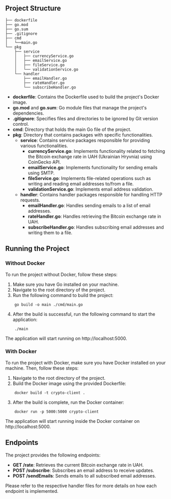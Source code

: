 ## Project Structure
    ├── dockerfile
    ├── go.mod
    ├── go.sum
    ├── .gitignore
    ├── cmd
    │   └──main.go
    └── pkg
        ├── service
        │   ├── currencyService.go
        │   ├── emailService.go
        │   ├── fileService.go
        │   └── validationService.go
        └── handler
            ├── emailHandler.go
            ├── rateHandler.go
            └── subscribeHandler.go


- **dockerfile**: Contains the Dockerfile used to build the project's Docker image.
- **go.mod** and **go.sum**: Go module files that manage the project's dependencies.
- **.gitignore**: Specifies files and directories to be ignored by Git version control.
- **cmd**: Directory that holds the main Go file of the project.
- **pkg**: Directory that contains packages with specific functionalities.
    - **service**: Contains service packages responsible for providing various functionalities.
        - **currencyService.go**: Implements functionality related to fetching the Bitcoin exchange rate in UAH (Ukrainian Hryvnia) using CoinGecko API.
        - **emailService.go**: Implements functionality for sending emails using SMTP.
        - **fileService.go**: Implements file-related operations such as writing and reading email addresses to/from a file.
        - **validationService.go**: Implements email address validation.
    - **handler**: Contains handler packages responsible for handling HTTP requests.
        - **emailHandler.go**: Handles sending emails to a list of email addresses.
        - **rateHandler.go**: Handles retrieving the Bitcoin exchange rate in UAH.
        - **subscribeHandler.go**: Handles subscribing email addresses and writing them to a file.

## Running the Project

### Without Docker

To run the project without Docker, follow these steps:

1. Make sure you have Go installed on your machine.
2. Navigate to the root directory of the project.
3. Run the following command to build the project:

```shell
    go build -o main ./cmd/main.go
```


4. After the build is successful, run the following command to start the application:

```shell
    ./main
```

The application will start running on http://localhost:5000.

### With Docker

To run the project with Docker, make sure you have Docker installed on your machine. Then, follow these steps:

1. Navigate to the root directory of the project.
2. Build the Docker image using the provided Dockerfile:

```shell
    docker build -t crypto-client .
```

3. After the build is complete, run the Docker container:

```shell
    docker run -p 5000:5000 crypto-client
```

The application will start running inside the Docker container on http://localhost:5000.

## Endpoints

The project provides the following endpoints:

- **GET /rate**: Retrieves the current Bitcoin exchange rate in UAH.
- **POST /subscribe**: Subscribes an email address to receive updates.
- **POST /sendEmails**: Sends emails to all subscribed email addresses.


Please refer to the respective handler files for more details on how each endpoint is implemented.
